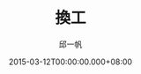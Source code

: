 ---
issue: 112
title: 換工
author: 邱一帆
language: 四縣
date: 2015-03-12T00:00:00.000+08:00
topic: 懷想
difficulty: 2
wikidata: Q98095942
wikidata_link: https://www.wikidata.org/wiki/Q98095942
author_wikidata_link: https://www.wikidata.org/wiki/Q98096293
author_wikidata: Q98096293
---